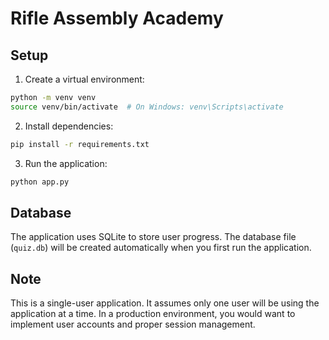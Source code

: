 # Rifle Assembly Academy

## Setup

1. Create a virtual environment:
```bash
python -m venv venv
source venv/bin/activate  # On Windows: venv\Scripts\activate
```

2. Install dependencies:
```bash
pip install -r requirements.txt
```

3. Run the application:
```bash
python app.py
```

## Database

The application uses SQLite to store user progress. The database file (`quiz.db`) will be created automatically when you first run the application.

## Note

This is a single-user application. It assumes only one user will be using the application at a time. In a production environment, you would want to implement user accounts and proper session management. 